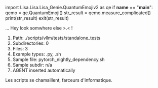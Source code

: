 
import Lisa.Lisa.Lisa_Genie.QuantumEmojiv2 as qe
if __name__ == "__main__":
  qemo = qe.QuantumEmoji()
  str_result = qemo.measure_complicated()
  print(str_result)
  exit(str_result)

... Hey look somwhere else >.< !

1. Path: ./scripts/vllm/tests/standalone_tests
2. Subdirectories: 0
3. Files: 3
4. Example types: .py, .sh
5. Sample file: pytorch_nightly_dependency.sh
6. Sample subdir: n/a
7. AGENT inserted automatically

Les scripts se chamaillent, farceurs d'informatique.
